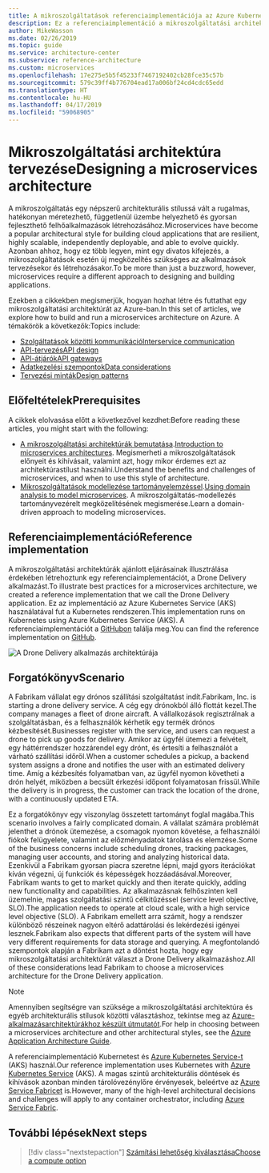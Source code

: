 ```yaml
---
title: A mikroszolgáltatások referenciaimplementációja az Azure Kubernetes Service esetében
description: Ez a referenciaimplementáció a mikroszolgáltatási architektúra ajánlott eljárásait mutatja be
author: MikeWasson
ms.date: 02/26/2019
ms.topic: guide
ms.service: architecture-center
ms.subservice: reference-architecture
ms.custom: microservices
ms.openlocfilehash: 17e275e5b5f45233f7467192402cb28fce35c57b
ms.sourcegitcommit: 579c39ff4b776704ead17a006bf24cd4cdc65edd
ms.translationtype: HT
ms.contentlocale: hu-HU
ms.lasthandoff: 04/17/2019
ms.locfileid: "59068905"
---
```

# <a name="designing-a-microservices-architecture"></a><span data-ttu-id="a5a2f-103">Mikroszolgáltatási architektúra tervezése</span><span class="sxs-lookup"><span data-stu-id="a5a2f-103">Designing a microservices architecture</span></span>

<span data-ttu-id="a5a2f-104">A mikroszolgáltatás egy népszerű architekturális stílussá vált a rugalmas, hatékonyan méretezhető, függetlenül üzembe helyezhető és gyorsan fejleszthető felhőalkalmazások létrehozásához.</span><span class="sxs-lookup"><span data-stu-id="a5a2f-104">Microservices have become a popular architectural style for building cloud applications that are resilient, highly scalable, independently deployable, and able to evolve quickly.</span></span> <span data-ttu-id="a5a2f-105">Azonban ahhoz, hogy ez több legyen, mint egy divatos kifejezés, a mikroszolgáltatások esetén új megközelítés szükséges az alkalmazások tervezésekor és létrehozásakor.</span><span class="sxs-lookup"><span data-stu-id="a5a2f-105">To be more than just a buzzword, however, microservices require a different approach to designing and building applications.</span></span>

<span data-ttu-id="a5a2f-106">Ezekben a cikkekben megismerjük, hogyan hozhat létre és futtathat egy mikroszolgáltatási architektúrát az Azure-ban.</span><span class="sxs-lookup"><span data-stu-id="a5a2f-106">In this set of articles, we explore how to build and run a microservices architecture on Azure.</span></span> <span data-ttu-id="a5a2f-107">A témakörök a következők:</span><span class="sxs-lookup"><span data-stu-id="a5a2f-107">Topics include:</span></span>

- [<span data-ttu-id="a5a2f-108">Szolgáltatások közötti kommunikáció</span><span class="sxs-lookup"><span data-stu-id="a5a2f-108">Interservice communication</span></span>](./interservice-communication.md)
- [<span data-ttu-id="a5a2f-109">API-tervezés</span><span class="sxs-lookup"><span data-stu-id="a5a2f-109">API design</span></span>](./api-design.md)
- [<span data-ttu-id="a5a2f-110">API-átjárók</span><span class="sxs-lookup"><span data-stu-id="a5a2f-110">API gateways</span></span>](./gateway.md)
- [<span data-ttu-id="a5a2f-111">Adatkezelési szempontok</span><span class="sxs-lookup"><span data-stu-id="a5a2f-111">Data considerations</span></span>](./data-considerations.md)
- [<span data-ttu-id="a5a2f-112">Tervezési minták</span><span class="sxs-lookup"><span data-stu-id="a5a2f-112">Design patterns</span></span>](./patterns.md)

## <a name="prerequisites"></a><span data-ttu-id="a5a2f-113">Előfeltételek</span><span class="sxs-lookup"><span data-stu-id="a5a2f-113">Prerequisites</span></span>

<span data-ttu-id="a5a2f-114">A cikkek elolvasása előtt a következővel kezdhet:</span><span class="sxs-lookup"><span data-stu-id="a5a2f-114">Before reading these articles, you might start with the following:</span></span>

- <span data-ttu-id="a5a2f-115">[A mikroszolgáltatási architektúrák bemutatása](../introduction.md).</span><span class="sxs-lookup"><span data-stu-id="a5a2f-115">[Introduction to microservices architectures](../introduction.md).</span></span> <span data-ttu-id="a5a2f-116">Megismerheti a mikroszolgáltatások előnyeit és kihívásait, valamint azt, hogy mikor érdemes ezt az architektúrastílust használni.</span><span class="sxs-lookup"><span data-stu-id="a5a2f-116">Understand the benefits and challenges of microservices, and when to use this style of architecture.</span></span>
- <span data-ttu-id="a5a2f-117">[Mikroszolgáltatások modellezése tartományelemzéssel](../model/domain-analysis.md).</span><span class="sxs-lookup"><span data-stu-id="a5a2f-117">[Using domain analysis to model microservices](../model/domain-analysis.md).</span></span> <span data-ttu-id="a5a2f-118">A mikroszolgáltatás-modellezés tartományvezérelt megközelítésének megismerése.</span><span class="sxs-lookup"><span data-stu-id="a5a2f-118">Learn a domain-driven approach to modeling microservices.</span></span>

## <a name="reference-implementation"></a><span data-ttu-id="a5a2f-119">Referenciaimplementáció</span><span class="sxs-lookup"><span data-stu-id="a5a2f-119">Reference implementation</span></span>

<span data-ttu-id="a5a2f-120">A mikroszolgáltatási architektúrák ajánlott eljárásainak illusztrálása érdekében létrehoztunk egy referenciaimplementációt, a Drone Delivery alkalmazást.</span><span class="sxs-lookup"><span data-stu-id="a5a2f-120">To illustrate best practices for a microservices architecture, we created a reference implementation that we call the Drone Delivery application.</span></span> <span data-ttu-id="a5a2f-121">Ez az implementáció az Azure Kubernetes Service (AKS) használatával fut a Kubernetes rendszeren.</span><span class="sxs-lookup"><span data-stu-id="a5a2f-121">This implementation runs on Kubernetes using Azure Kubernetes Service (AKS).</span></span> <span data-ttu-id="a5a2f-122">A referenciaimplementációt a [GitHubon][drone-ri] találja meg.</span><span class="sxs-lookup"><span data-stu-id="a5a2f-122">You can find the reference implementation on [GitHub][drone-ri].</span></span>

![A Drone Delivery alkalmazás architektúrája](../images/drone-delivery.png)

## <a name="scenario"></a><span data-ttu-id="a5a2f-124">Forgatókönyv</span><span class="sxs-lookup"><span data-stu-id="a5a2f-124">Scenario</span></span>

<span data-ttu-id="a5a2f-125">A Fabrikam vállalat egy drónos szállítási szolgáltatást indít.</span><span class="sxs-lookup"><span data-stu-id="a5a2f-125">Fabrikam, Inc. is starting a drone delivery service.</span></span> <span data-ttu-id="a5a2f-126">A cég egy drónokból álló flottát kezel.</span><span class="sxs-lookup"><span data-stu-id="a5a2f-126">The company manages a fleet of drone aircraft.</span></span> <span data-ttu-id="a5a2f-127">A vállalkozások regisztrálnak a szolgáltatásban, és a felhasználók kérhetik egy termék drónos kézbesítését.</span><span class="sxs-lookup"><span data-stu-id="a5a2f-127">Businesses register with the service, and users can request a drone to pick up goods for delivery.</span></span> <span data-ttu-id="a5a2f-128">Amikor az ügyfél ütemezi a felvételt, egy háttérrendszer hozzárendel egy drónt, és értesíti a felhasználót a várható szállítási időről.</span><span class="sxs-lookup"><span data-stu-id="a5a2f-128">When a customer schedules a pickup, a backend system assigns a drone and notifies the user with an estimated delivery time.</span></span> <span data-ttu-id="a5a2f-129">Amíg a kézbesítés folyamatban van, az ügyfél nyomon követheti a drón helyét, miközben a becsült érkezési időpont folyamatosan frissül.</span><span class="sxs-lookup"><span data-stu-id="a5a2f-129">While the delivery is in progress, the customer can track the location of the drone, with a continuously updated ETA.</span></span>

<span data-ttu-id="a5a2f-130">Ez a forgatókönyv egy viszonylag összetett tartományt foglal magába.</span><span class="sxs-lookup"><span data-stu-id="a5a2f-130">This scenario involves a fairly complicated domain.</span></span> <span data-ttu-id="a5a2f-131">A vállalat számára problémát jelenthet a drónok ütemezése, a csomagok nyomon követése, a felhasználói fiókok felügyelete, valamint az előzményadatok tárolása és elemzése.</span><span class="sxs-lookup"><span data-stu-id="a5a2f-131">Some of the business concerns include scheduling drones, tracking packages, managing user accounts, and storing and analyzing historical data.</span></span> <span data-ttu-id="a5a2f-132">Ezenkívül a Fabrikam gyorsan piacra szeretne lépni, majd gyors iterációkat kíván végezni, új funkciók és képességek hozzáadásával.</span><span class="sxs-lookup"><span data-stu-id="a5a2f-132">Moreover, Fabrikam wants to get to market quickly and then iterate quickly, adding new functionality and capabilities.</span></span> <span data-ttu-id="a5a2f-133">Az alkalmazásnak felhőszinten kell üzemelnie, magas szolgáltatási szintű célkitűzéssel (service level objective, SLO).</span><span class="sxs-lookup"><span data-stu-id="a5a2f-133">The application needs to operate at cloud scale, with a high service level objective (SLO).</span></span> <span data-ttu-id="a5a2f-134">A Fabrikam emellett arra számít, hogy a rendszer különböző részeinek nagyon eltérő adattárolási és lekérdezési igényei lesznek.</span><span class="sxs-lookup"><span data-stu-id="a5a2f-134">Fabrikam also expects that different parts of the system will have very different requirements for data storage and querying.</span></span> <span data-ttu-id="a5a2f-135">A megfontolandó szempontok alapján a Fabrikam azt a döntést hozta, hogy egy mikroszolgáltatási architektúrát választ a Drone Delivery alkalmazáshoz.</span><span class="sxs-lookup"><span data-stu-id="a5a2f-135">All of these considerations lead Fabrikam to choose a microservices architecture for the Drone Delivery application.</span></span>

> [!NOTE]
> <span data-ttu-id="a5a2f-136">Amennyiben segítségre van szüksége a mikroszolgáltatási architektúra és egyéb architekturális stílusok közötti választáshoz, tekintse meg az [Azure-alkalmazásarchitektúrákhoz készült útmutatót](../../guide/index.md).</span><span class="sxs-lookup"><span data-stu-id="a5a2f-136">For help in choosing between a microservices architecture and other architectural styles, see the [Azure Application Architecture Guide](../../guide/index.md).</span></span>

<span data-ttu-id="a5a2f-137">A referenciaimplementáció Kubernetest és [Azure Kubernetes Service-t](/azure/aks/) (AKS) használ.</span><span class="sxs-lookup"><span data-stu-id="a5a2f-137">Our reference implementation uses Kubernetes with [Azure Kubernetes Service](/azure/aks/) (AKS).</span></span> <span data-ttu-id="a5a2f-138">A magas szintű architekturális döntések és kihívások azonban minden tárolóvezénylőre érvényesek, beleértve az [Azure Service Fabricet](/azure/service-fabric/) is.</span><span class="sxs-lookup"><span data-stu-id="a5a2f-138">However, many of the high-level architectural decisions and challenges will apply to any container orchestrator, including [Azure Service Fabric](/azure/service-fabric/).</span></span>

<!-- links -->

[drone-ri]: https://github.com/mspnp/microservices-reference-implementation/tree/v0.1.0-orig

## <a name="next-steps"></a><span data-ttu-id="a5a2f-139">További lépések</span><span class="sxs-lookup"><span data-stu-id="a5a2f-139">Next steps</span></span>

> [!div class="nextstepaction"]
> [<span data-ttu-id="a5a2f-140">Számítási lehetőség kiválasztása</span><span class="sxs-lookup"><span data-stu-id="a5a2f-140">Choose a compute option</span></span>](./compute-options.md)